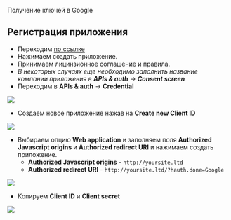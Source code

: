 Получение ключей в Google

## Регистрация приложения

* Переходим [по ссылке][1]
* Нажимаем создать приложение.
* Принимаем лицинзионное соглашение и правила.
* *В некоторых случаях еще необходимо заполнить название компании приложения в **APIs & auth** &rarr; **Consent screen***
* Переходим в **APIs & auth** &rarr; **Credential**

[![](http://file.modx.pro/files/9/e/7/9e75c595a6b5f8d2d7f3cfb8712f9732s.jpg)](http://file.modx.pro/files/9/e/7/9e75c595a6b5f8d2d7f3cfb8712f9732.png)

* Создаем новое приложение нажав на **Create new Client ID**

[![](http://file.modx.pro/files/c/9/c/c9cb6dbf2bd5a79133550733f7b7426es.jpg)](http://file.modx.pro/files/c/9/c/c9cb6dbf2bd5a79133550733f7b7426e.png)

* Выбираем опцию **Web application** и заполняем поля **Authorized Javascript origins** и **Authorized redirect URI** и нажимаем создать приложение.
  * **Authorized Javascript origins** - `http://yoursite.ltd`
  * **Authorized redirect URI** - `http://yoursite.ltd/?hauth.done=Google`

[![](http://file.modx.pro/files/3/a/8/3a83a7551e1486841476e253f2519338s.jpg)](http://file.modx.pro/files/3/a/8/3a83a7551e1486841476e253f2519338.png)

* Копируем **Client ID** и **Client secret**

[![](http://file.modx.pro/files/b/c/9/bc965d7b789dcf4571c3896e77445f56s.jpg)](http://file.modx.pro/files/b/c/9/bc965d7b789dcf4571c3896e77445f56.png)


[1]: https://code.google.com/apis/console/